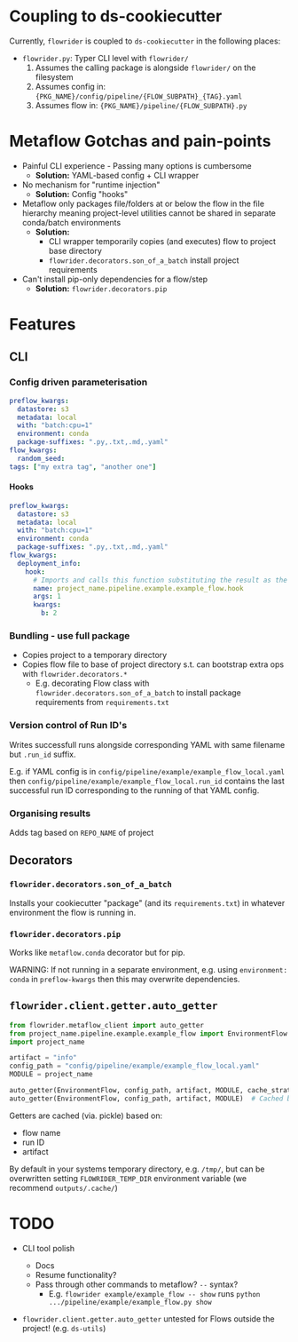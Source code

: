 # Coupling to ds-cookiecutter

Currently, `flowrider` is coupled to `ds-cookiecutter` in the following places:

- `flowrider.py`: Typer CLI level with `flowrider/`
  1. Assumes the calling package is alongside `flowrider/` on the filesystem
  2. Assumes config in: `{PKG_NAME}/config/pipeline/{FLOW_SUBPATH}_{TAG}.yaml`
  3. Assumes flow in: `{PKG_NAME}/pipeline/{FLOW_SUBPATH}.py`

# Metaflow Gotchas and pain-points

- Painful CLI experience - Passing many options is cumbersome
  - **Solution:** YAML-based config + CLI wrapper
- No mechanism for "runtime injection"
  - **Solution:** Config "hooks"
- Metaflow only packages file/folders at or below the flow in the file hierarchy meaning project-level utilities cannot be shared in separate conda/batch environments
  - **Solution:**
    - CLI wrapper temporarily copies (and executes) flow to project base directory
    - `flowrider.decorators.son_of_a_batch` install project requirements
- Can't install pip-only dependencies for a flow/step
  - **Solution:** `flowrider.decorators.pip`

# Features

## CLI

### Config driven parameterisation

```yaml
preflow_kwargs:
  datastore: s3
  metadata: local
  with: "batch:cpu=1"
  environment: conda
  package-suffixes: ".py,.txt,.md,.yaml"
flow_kwargs:
  random_seed:
tags: ["my extra tag", "another one"]
```

#### Hooks

```yaml
preflow_kwargs:
  datastore: s3
  metadata: local
  with: "batch:cpu=1"
  environment: conda
  package-suffixes: ".py,.txt,.md,.yaml"
flow_kwargs:
  deployment_info:
    hook:
      # Imports and calls this function substituting the result as the value of `deployment_info`
      name: project_name.pipeline.example.example_flow.hook
      args: 1
      kwargs:
        b: 2
```

### Bundling - use full package

- Copies project to a temporary directory
- Copies flow file to base of project directory s.t. can bootstrap extra ops with `flowrider.decorators.*`
  - E.g. decorating Flow class with `flowrider.decorators.son_of_a_batch` to install package requirements from `requirements.txt`

### Version control of Run ID's

Writes successfull runs alongside corresponding YAML with same filename but `.run_id` suffix.

E.g. if YAML config is in `config/pipeline/example/example_flow_local.yaml` then `config/pipeline/example/example_flow_local.run_id` contains the last successful run ID corresponding to the running of that YAML config.


### Organising results

Adds tag based on `REPO_NAME` of project

## Decorators

### `flowrider.decorators.son_of_a_batch`

Installs your cookiecutter "package" (and its `requirements.txt`) in whatever environment the flow is running in.

### `flowrider.decorators.pip`

Works like `metaflow.conda` decorator but for pip.

WARNING: If not running in a separate environment, e.g. using `environment: conda` in `preflow-kwargs` then this may overwrite dependencies.

## `flowrider.client.getter.auto_getter`

```python
from flowrider.metaflow_client import auto_getter
from project_name.pipeline.example.example_flow import EnvironmentFlow
import project_name

artifact = "info"
config_path = "config/pipeline/example/example_flow_local.yaml"
MODULE = project_name

auto_getter(EnvironmentFlow, config_path, artifact, MODULE, cache_strategy=None)  # No caching
auto_getter(EnvironmentFlow, config_path, artifact, MODULE)  # Cached by default with `flowrider.cache.cache_getter_fn`
```

Getters are cached (via. pickle) based on:

- flow name
- run ID
- artifact

By default in your systems temporary directory, e.g. `/tmp/`, but can be overwritten setting `FLOWRIDER_TEMP_DIR` environment variable (we recommend `outputs/.cache/`)

# TODO

- CLI tool polish

  - Docs
  - Resume functionality?
  - Pass through other commands to metaflow? `--` syntax?
    - E.g. `flowrider example/example_flow -- show` runs `python .../pipeline/example/example_flow.py show`

- `flowrider.client.getter.auto_getter` untested for Flows outside the project! (e.g. `ds-utils`)
